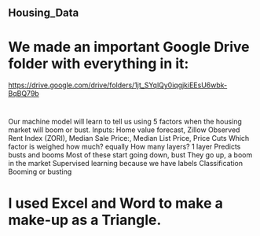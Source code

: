 ## Housing_Data ##

# We made an important Google Drive folder with everything in it:
https://drive.google.com/drive/folders/1jt_SYqlQy0iqgjkiEEsU6wbk-BqBQ79b

#

# 
Our machine model will learn to tell us using 5 factors when the housing market will boom or bust. Inputs: Home value forecast, Zillow Observed Rent Index (ZORI), Median Sale Price:, Median List Price, Price Cuts
Which factor is weighed how much? equally
How many layers? 1 layer
Predicts busts and booms
Most of these start going down, bust
They go up, a boom in the market
Supervised learning because we have labels
Classification
Booming or busting
#

# I used Excel and Word to make a make-up as a Triangle. #